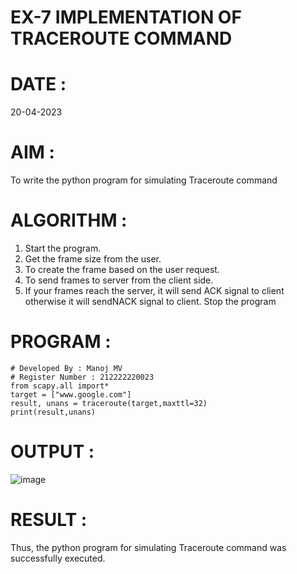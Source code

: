 # EX-7 IMPLEMENTATION OF TRACEROUTE COMMAND

# DATE : 
20-04-2023

# AIM :
To write the python program for simulating Traceroute command

# ALGORITHM :
1. Start the program.
2. Get the frame size from the user.
3. To create the frame based on the user request.
4. To send frames to server from the client side.
5. If your frames reach the server, it will send ACK signal to client otherwise it will sendNACK signal to client.
Stop the program

# PROGRAM :
```
# Developed By : Manoj MV
# Register Number : 212222220023
from scapy.all import*
target = ["www.google.com"]
result, unans = traceroute(target,maxttl=32)
print(result,unans)
```
# OUTPUT :
![image](https://github.com/Kishore2o/EX-7/assets/118679883/8794e24e-c5f7-405f-8e05-602937950a74)


# RESULT :

Thus, the python program for simulating Traceroute command was successfully executed.
